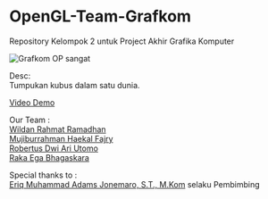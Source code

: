 # OpenGL-Team-Grafkom

Repository Kelompok 2 untuk Project Akhir Grafika Komputer

![Grafkom OP sangat](https://user-images.githubusercontent.com/47166058/82157891-5ff75e80-98ae-11ea-9bc9-75b9699939ba.gif)

Desc:<br>
Tumpukan kubus dalam satu dunia.


[Video Demo](https://youtu.be/FvoE3mLiIhU)


Our Team : <br>
[Wildan Rahmat Ramadhan](https://github.com/WildanFrost) <br>
[Mujiburrahman Haekal Fajry](https://github.com/haekalary) <br>
[Robertus Dwi Ari Utomo](https://github.com/penguin55)  <br>
[Raka Ega Bhagaskara](https://github.com/grandheader)  <br>


Special thanks to : <br>
[Eriq Muhammad Adams Jonemaro, S.T., M.Kom](https://github.com/eriqadams) selaku Pembimbing
